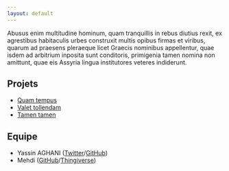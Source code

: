 ```yaml
---
layout: default
---
```


Abusus enim multitudine hominum, quam tranquillis in rebus diutius rexit, ex agrestibus habitaculis urbes construxit multis opibus firmas et viribus, quarum ad praesens pleraeque licet Graecis nominibus appellentur, quae isdem ad arbitrium inposita sunt conditoris, primigenia tamen nomina non amittunt, quae eis Assyria lingua institutores veteres indiderunt.

## Projets

* [Quam tempus](#)
* [Valet tollendam](#)
* [Tamen tamen](#)

## Equipe

* Yassin AGHANI ([Twitter](http://twitter.com/aghaniyassin)/[GitHub](http://github.com/aghaniyassin))
* Mehdi ([GitHub](http://github.com/Mehdimaker)/[Thingiverse](http://www.thingiverse.com/MehdiMaker/about))

